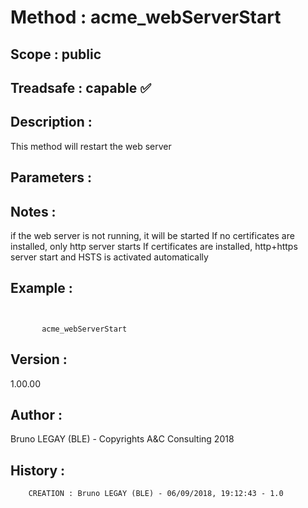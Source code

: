 ﻿# **Method :** acme_webServerStart## **Scope :** public## **Treadsafe :** capable ✅ ## **Description :** This method will restart the web server## **Parameters :** ## **Notes :** if the web server is not running, it will be started       If no certificates are installed, only http server starts       If certificates are installed, http+https server start and HSTS is activated automatically## **Example :** ```             acme_webServerStart```## **Version :** 1.00.00## **Author :** Bruno LEGAY (BLE) - Copyrights A&C Consulting 2018## **History :**          CREATION : Bruno LEGAY (BLE) - 06/09/2018, 19:12:43 - 1.0